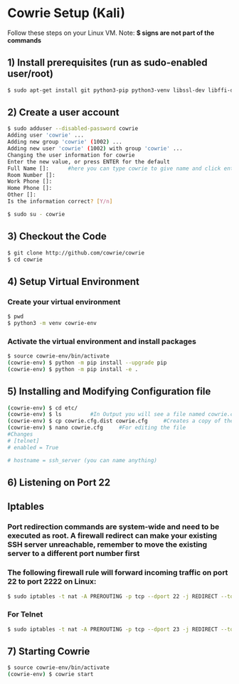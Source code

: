 # Cowrie Setup (Kali) 


Follow these steps on your Linux VM. 
Note: **$ signs are not part of the commands**

## 1) Install prerequisites (run as sudo-enabled user/root)
```bash
$ sudo apt-get install git python3-pip python3-venv libssl-dev libffi-dev build-essential libpython3-dev python3-minimal authbind

```


## 2) Create a user account
```bash
$ sudo adduser --disabled-password cowrie
Adding user 'cowrie' ...
Adding new group 'cowrie' (1002) ...
Adding new user 'cowrie' (1002) with group 'cowrie' ...
Changing the user information for cowrie
Enter the new value, or press ENTER for the default
Full Name []:      #here you can type cowrie to give name and click enter, for everything below click enter and at last type y and click enter
Room Number []:
Work Phone []:
Home Phone []:
Other []:
Is the information correct? [Y/n]

$ sudo su - cowrie
```


## 3) Checkout the Code
```bash
$ git clone http://github.com/cowrie/cowrie
$ cd cowrie
```


## 4) Setup Virtual Environment 

### Create your virtual environment
```bash
$ pwd
$ python3 -m venv cowrie-env
```

### Activate the virtual environment and install packages
```bash
$ source cowrie-env/bin/activate
(cowrie-env) $ python -m pip install --upgrade pip
(cowrie-env) $ python -m pip install -e .
```


## 5) Installing and Modifying Configuration file
```bash
(cowrie-env) $ cd etc/
(cowrie-env) $ ls         #In Output you will see a file named cowrie.cfg.dist
(cowrie-env) $ cp cowrie.cfg.dist cowrie.cfg     #Creates a copy of the file
(cowrie-env) $ nano cowrie.cfg     #For editing the file
#Changes
# [telnet]
# enabled = True

# hostname = ssh_server (you can name anything)
```


## 6) Listening on Port 22
## Iptables
### Port redirection commands are system-wide and need to be executed as root. A firewall redirect can make your existing SSH server unreachable, remember to move the existing server to a different port number first
### The following firewall rule will forward incoming traffic on port 22 to port 2222 on Linux:
```bash
$ sudo iptables -t nat -A PREROUTING -p tcp --dport 22 -j REDIRECT --to-port 2222
```
### For Telnet
```bash
$ sudo iptables -t nat -A PREROUTING -p tcp --dport 23 -j REDIRECT --to-port 2223
```



## 7) Starting Cowrie
```bash
$ source cowrie-env/bin/activate
(cowrie-env) $ cowrie start
```





















